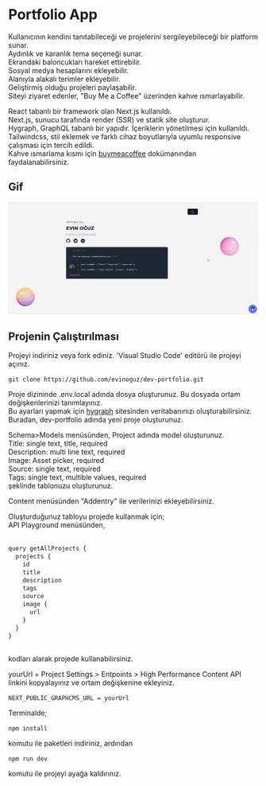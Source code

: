 # Portfolio App

Kullanıcının kendini tanıtabileceği ve projelerini sergileyebileceği bir platform sunar.<br />
Aydınlık ve karanlık tema seçeneği sunar.<br />
Ekrandaki baloncukları hareket ettirebilir.<br />
Sosyal medya hesaplarını ekleyebilir.<br />
Alanıyla alakalı terimler ekleyebilir.<br />
Geliştirmiş olduğu projeleri paylaşabilir.<br />
Siteyi ziyaret edenler, "Buy Me a Coffee" üzerinden kahve ısmarlayabilir.<br />

React tabanlı bir framework olan Next.js kullanıldı.<br />
Next.js, sunucu tarafında render (SSR) ve statik site oluşturur. <br />
Hygraph, GraphQL tabanlı bir yapıdır. İçeriklerin yönetilmesi için kullanıldı. <br />
Tailwindcss, stil eklemek ve farklı cihaz boyutlarıyla uyumlu responsive çalışması için tercih edildi.<br />
Kahve ısmarlama kısmı için [buymeacoffee](https://buymeacoffee.com/brand) dokümanından faydalanabilirsiniz. <br />

## Gif

![](/public/dev-portfolio.gif)

## Projenin Çalıştırılması

Projeyi indiriniz veya fork ediniz. 'Visual Studio Code' editörü ile projeyi açınız.

```
git clone https://github.com/evinoguz/dev-portfolio.git
```

Proje dizininde .env.local adında dosya oluşturunuz. Bu dosyada ortam değişkenlerinizi tanımlayınız.<br />
Bu ayarları yapmak için [hygraph](https://app.hygraph.com/) sitesinden veritabanınızı oluşturabilirsiniz. <br />
Buradan, dev-portfolio adında yeni proje oluşturunuz.<br />

Schema>Models menüsünden, Project adında model oluşturunuz. <br />
Title: single text, title, required<br />
Description: multi line text, required<br />
Image: Asset picker, required<br />
Source: single text, required<br />
Tags: single text, multible values, required<br />
şeklinde tablonuzu oluşturunuz.<br />

Content menüsünden "Addentry" ile verilerinizi ekleyebilirsiniz.<br />

Oluşturduğunuz tabloyu projede kullanmak için;<br />
API Playground menüsünden,
<pre>
<code>
query getAllProjects {
  projects {
    id
    title
    description
    tags
    source
    image {
      url
    }
  }
}
</code>
</pre>
kodları alarak projede kullanabilirsiniz.

yourUrl = Project Settings > Entpoints > High Performance Content API linkini kopyalayınız ve ortam değişkenine ekleyiniz.

```
NEXT_PUBLIC_GRAPHCMS_URL = yourUrl
```

Terminalde;

```
npm install

```

komutu ile paketleri indiriniz, ardından

```
npm run dev
```

komutu ile projeyi ayağa kaldırınız.
